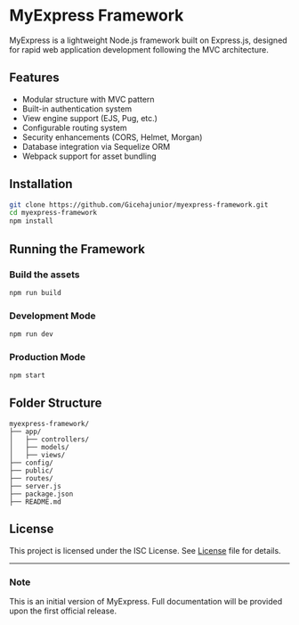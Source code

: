 # MyExpress Framework

MyExpress is a lightweight Node.js framework built on Express.js, designed for rapid web application development following the MVC architecture.

## Features

* Modular structure with MVC pattern
* Built-in authentication system
* View engine support (EJS, Pug, etc.)
* Configurable routing system
* Security enhancements (CORS, Helmet, Morgan)
* Database integration via Sequelize ORM
* Webpack support for asset bundling

## Installation

```sh
git clone https://github.com/Gicehajunior/myexpress-framework.git
cd myexpress-framework
npm install
```

## Running the Framework

### Build the assets

```sh
npm run build
```

### Development Mode

```sh
npm run dev
```

### Production Mode

```sh
npm start
```

## Folder Structure

```
myexpress-framework/
├── app/
│   ├── controllers/
│   ├── models/
│   ├── views/
├── config/
├── public/
├── routes/
├── server.js
├── package.json
├── README.md
```

## License

This project is licensed under the ISC License. See [License](https://github.com/Gicehajunior/myexpress-framework/blob/main/License) file for details.

---

### Note

This is an initial version of MyExpress. Full documentation will be provided upon the first official release.

